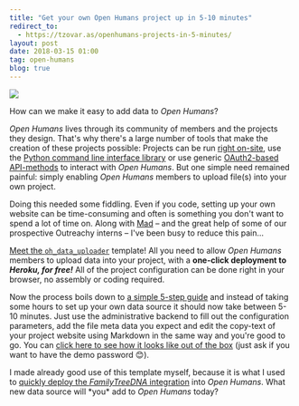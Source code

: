 ```yaml
---
title: "Get your own Open Humans project up in 5-10 minutes"
redirect_to:
  - https://tzovar.as/openhumans-projects-in-5-minutes/
layout: post
date: 2018-03-15 01:00
tag: open-humans
blog: true
---
```

![](/assets/images/ftdna_upload.png)

How can we make it easy to add data to *Open Humans*?

*Open Humans* lives through its community of members and the projects they design. That's why there's a large number of tools that make the creation of these projects possible: Projects can be run [right on-site](https://www.openhumans.org/direct-sharing/on-site-features/), use the [Python command line interface library](https://github.com/OpenHumans/open-humans-api) or use generic [OAuth2-based API-methods](https://www.openhumans.org/direct-sharing/oauth2-features/) to interact with *Open Humans*. But one simple need remained painful: simply enabling *Open Humans* members to upload file(s) into your own project.

Doing this needed some fiddling. Even if you code, setting up your own website can be time-consuming and often is something you don't want to spend a lot of time on. Along with [Mad](https://www.twitter.com/madprime) – and the great help of some of our prospective Outreachy interns – I've been busy to reduce this pain...

[Meet the `oh_data_uploader`](https://github.com/gedankenstuecke/oh_data_uploader) template! All you need to allow *Open Humans* members to upload data into your project, with a **one-click deployment to *Heroku, for free!***  All of the project configuration can be done right in your browser, no assembly or coding required.

Now the process boils down to [a simple 5-step guide](https://github.com/gedankenstuecke/oh_data_uploader/blob/master/README.md) and instead of taking some hours to set up your own data source it should now take between 5-10 minutes. Just use the administrative backend to fill out the configuration parameters, add the file meta data you expect and edit the copy-text of your project website using Markdown in the same way and you're good to go. You can [click here to see how it looks like out of the box](https://ohuploadertemplatetest.herokuapp.com/) (just ask if you want to have the demo password 😊).

I made already good use of this template myself, because it is what I used to [quickly deploy the *FamilyTreeDNA* integration](https://familytreedna-upload.herokuapp.com/) into *Open Humans*. What new data source will \*you\* add to *Open Humans* today?
